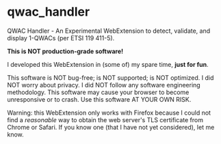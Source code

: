 # qwac_handler
QWAC Handler - An Experimental WebExtension to detect, validate, and display 1-QWACs (per ETSI 119 411-5).

**This is NOT production-grade software!**

I developed this WebExtension in (some of) my spare time, __just for fun__.

This software is NOT bug-free; is NOT supported; is NOT optimized. I did NOT worry about privacy. I did NOT follow any software engineering methodology. This software may cause your browser to become unresponsive or to crash.
Use this software AT YOUR OWN RISK.

Warning: this WebExtension only works with Firefox because I could not find a _reasonable_ way to obtain the web server's TLS certificate from Chrome or Safari. If you know one (that I have not yet considered), let me know.
